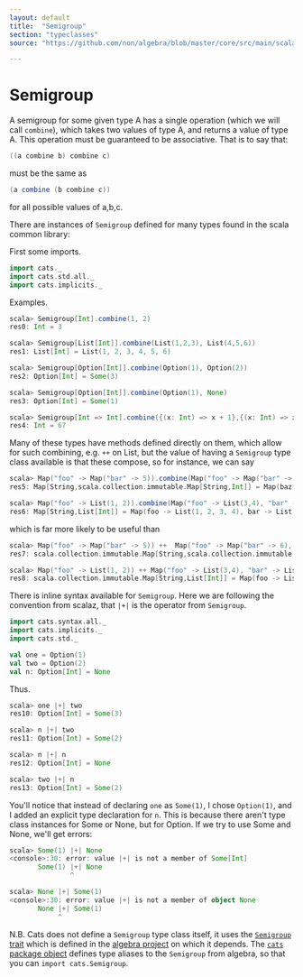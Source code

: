 ```yaml
---
layout: default
title:  "Semigroup"
section: "typeclasses"
source: "https://github.com/non/algebra/blob/master/core/src/main/scala/algebra/Semigroup.scala"

---
```

# Semigroup

A semigroup for some given type A has a single operation
(which we will call `combine`), which takes two values of type A, and
returns a value of type A. This operation must be guaranteed to be
associative. That is to say that:

```scala
((a combine b) combine c)
```

must be the same as

```scala
(a combine (b combine c))
```

for all possible values of a,b,c. 

There are instances of `Semigroup` defined for many types found in the
scala common library:

First some imports.

```scala
import cats._
import cats.std.all._
import cats.implicits._
```

Examples.

```scala
scala> Semigroup[Int].combine(1, 2)
res0: Int = 3

scala> Semigroup[List[Int]].combine(List(1,2,3), List(4,5,6))
res1: List[Int] = List(1, 2, 3, 4, 5, 6)

scala> Semigroup[Option[Int]].combine(Option(1), Option(2))
res2: Option[Int] = Some(3)

scala> Semigroup[Option[Int]].combine(Option(1), None)
res3: Option[Int] = Some(1)

scala> Semigroup[Int => Int].combine({(x: Int) => x + 1},{(x: Int) => x * 10}).apply(6)
res4: Int = 67
```

Many of these types have methods defined directly on them,
which allow for such combining, e.g. `++` on List, but the
value of having a `Semigroup` type class available is that these
compose, so for instance, we can say

```scala
scala> Map("foo" -> Map("bar" -> 5)).combine(Map("foo" -> Map("bar" -> 6), "baz" -> Map()))
res5: Map[String,scala.collection.immutable.Map[String,Int]] = Map(baz -> Map(), foo -> Map(bar -> 11))

scala> Map("foo" -> List(1, 2)).combine(Map("foo" -> List(3,4), "bar" -> List(42)))
res6: Map[String,List[Int]] = Map(foo -> List(1, 2, 3, 4), bar -> List(42))
```

which is far more likely to be useful than

```scala
scala> Map("foo" -> Map("bar" -> 5)) ++  Map("foo" -> Map("bar" -> 6), "baz" -> Map())
res7: scala.collection.immutable.Map[String,scala.collection.immutable.Map[_ <: String, Int]] = Map(foo -> Map(bar -> 6), baz -> Map())

scala> Map("foo" -> List(1, 2)) ++ Map("foo" -> List(3,4), "bar" -> List(42))
res8: scala.collection.immutable.Map[String,List[Int]] = Map(foo -> List(3, 4), bar -> List(42))
```

There is inline syntax available for `Semigroup`. Here we are 
following the convention from scalaz, that `|+|` is the 
operator from `Semigroup`.

```scala
import cats.syntax.all._
import cats.implicits._
import cats.std._

val one = Option(1)
val two = Option(2)
val n: Option[Int] = None
```

Thus.

```scala
scala> one |+| two
res10: Option[Int] = Some(3)

scala> n |+| two
res11: Option[Int] = Some(2)

scala> n |+| n
res12: Option[Int] = None

scala> two |+| n
res13: Option[Int] = Some(2)
```

You'll notice that instead of declaring `one` as `Some(1)`, I chose
`Option(1)`, and I added an explicit type declaration for `n`. This is
because there aren't type class instances for Some or None, but for
Option. If we try to use Some and None, we'll get errors:

```scala
scala> Some(1) |+| None
<console>:30: error: value |+| is not a member of Some[Int]
       Some(1) |+| None
               ^

scala> None |+| Some(1)
<console>:30: error: value |+| is not a member of object None
       None |+| Some(1)
            ^
```

N.B.
Cats does not define a `Semigroup` type class itself, it uses the [`Semigroup`
trait](https://github.com/non/algebra/blob/master/core/src/main/scala/algebra/Semigroup.scala)
which is defined in the [algebra project](https://github.com/non/algebra) on 
which it depends. The [`cats` package object](https://github.com/non/cats/blob/master/core/src/main/scala/cats/package.scala)
defines type aliases to the `Semigroup` from algebra, so that you can
`import cats.Semigroup`.
